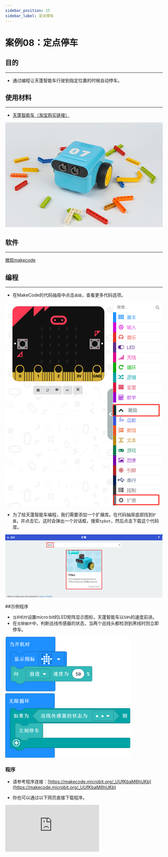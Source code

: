 ```yaml
---
sidebar_position: 15
sidebar_label: 定点停车
---
```


# 案例08：定点停车

## 目的
---
- 通过编程让天蓬智能车行驶到指定位置的时候自动停车。

## 使用材料
---

- [天蓬智能车（淘宝购买链接）](https://item.taobao.com/item.htm?ft=t&id=627045784239)



![](./images/TPBot_tianpeng_case_01_01.png)





## 软件
---
[微软makecode](https://makecode.microbit.org/#)


## 编程
---


- 在MakeCode的代码抽屉中点击`高级`，查看更多代码选项。

![](./images/TPBot_tianpeng_case_01_02.png)

- 为了给天蓬智能车编程，我们需要添加一个扩展库。在代码抽屉底部找到`扩展`，并点击它。这时会弹出一个对话框，搜索`tpbot`，然后点击下载这个代码库。

![](./images/TPBot_tianpeng_case_01_03.png)

##示例程序
- `当开机时`设置micro:bit的LED矩阵显示图标，天蓬智能车以`50%`的速度前进。
- 在`无限循环`中，判断巡线传感器的状态，当两个巡线头都检测到黑线时则立即停车。

![](./images/TPBot_tianpeng_case_08_04.png)

### 程序
- 请参考程序连接：[https://makecode.microbit.org/_UUfKbaM6hUKb](https://makecode.microbit.org/_UUfKbaM6hUKb)

- 你也可以通过以下网页直接下载程序。

<div
    style={{
        position: 'relative',
        paddingBottom: '60%',
        overflow: 'hidden',
    }}
>
    <iframe
        src="https://makecode.microbit.org/_UUfKbaM6hUKb"
        frameborder="0"
        sandbox="allow-popups allow-forms allow-scripts allow-same-origin"
        style={{
            position: 'absolute',
            width: '100%',
            height: '100%',
        }}
    />
</div>
---

## 结论
---

- 开机时显示指定图标，然后天蓬智能车向前行驶，当天蓬智能车行驶到黑线的位置时自动停车。


## 思考
---


## 常见问题
---
Q:使用案例中的代码发现小车不能正常运行？
A:电池电量不足，增大程序中的小车速度参数的数值，并测试。

## 相关阅读
---
